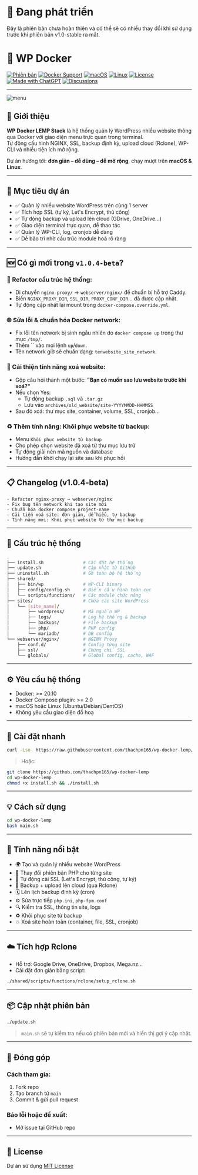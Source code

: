 
# 🚧 Đang phát triển
Đây là phiên bản chưa hoàn thiện và có thể sẽ có nhiều thay đổi khi sử dụng trước khi phiên bản v1.0-stable ra mắt.

# 🚀 WP Docker

[![Phiên bản](https://img.shields.io/badge/version-v1.0.4--beta-blue)](https://github.com/thachpn165/wp-lemp-docker/releases)
[![Docker Support](https://img.shields.io/badge/Docker-ready-blue?logo=docker)](https://www.docker.com/)
[![macOS](https://img.shields.io/badge/macOS-supported-blue?logo=apple)](https://github.com/thachpn165/wp-docker-lemp)
[![Linux](https://img.shields.io/badge/Linux-supported-success?logo=linux)](https://github.com/thachpn165/wp-docker-lemp)
[![License](https://img.shields.io/github/license/thachpn165/wp-docker-lemp)](./LICENSE)
[![Made with ChatGPT](https://img.shields.io/badge/made%20with-ChatGPT-teal)](https://github.com/thachpn165/wp-lemp-docker/)
[![Discussions](https://img.shields.io/badge/💬%20Thảo%20luận%20trên%20GitHub-blue?logo=github)](https://github.com/thachpn165/wp-docker-lemp/discussions)

---

![menu](https://raw.githubusercontent.com/thachpn165/wp-docker-lemp/refs/heads/main/menu-screenshot.png)

## 📝 Giới thiệu

**WP Docker LEMP Stack** là hệ thống quản lý WordPress nhiều website thông qua Docker với giao diện menu trực quan trong terminal.  
Tự động cấu hình NGINX, SSL, backup định kỳ, upload cloud (Rclone), WP-CLI và nhiều tiện ích mở rộng.

Dự án hướng tới: **đơn giản – dễ dùng – dễ mở rộng**, chạy mượt trên **macOS & Linux**.

---

## 🌟 Mục tiêu dự án

- ✅ Quản lý nhiều website WordPress trên cùng 1 server
- ✅ Tích hợp SSL (tự ký, Let's Encrypt, thủ công)
- ✅ Tự động backup và upload lên cloud (GDrive, OneDrive…)
- ✅ Giao diện terminal trực quan, dễ thao tác
- ✅ Quản lý WP-CLI, log, cronjob dễ dàng
- ✅ Dễ bảo trì nhờ cấu trúc module hoá rõ ràng

---

## 🆕 Có gì mới trong `v1.0.4-beta`?

### 🧱 Refactor cấu trúc hệ thống:

- Di chuyển `nginx-proxy/` → `webserver/nginx/` để chuẩn bị hỗ trợ Caddy.
- Biến `NGINX_PROXY_DIR`, `SSL_DIR`, `PROXY_CONF_DIR`... đã được cập nhật.
- Tự động cập nhật lại mount trong `docker-compose.override.yml`.

### 🌐 Sửa lỗi & chuẩn hóa Docker network:

- Fix lỗi tên network bị sinh ngẫu nhiên do `docker compose up` trong thư mục `/tmp/`.
- Thêm `` vào mọi lệnh `up`/`down`.
- Tên network giờ sẽ chuẩn dạng: `tenwebsite_site_network`.

### 🧼 Cải thiện tính năng xoá website:

- Gộp câu hỏi thành một bước: **"Bạn có muốn sao lưu website trước khi xoá?"**
- Nếu chọn Yes:
  - Tự động backup `.sql` và `.tar.gz`
  - Lưu vào `archives/old_website/site-YYYYMMDD-HHMMSS`
- Sau đó xoá: thư mục site, container, volume, SSL, cronjob...

### ♻️ Thêm tính năng: Khôi phục website từ backup:

- Menu `Khôi phục website từ backup`
- Cho phép chọn website đã xoá từ thư mục lưu trữ
- Tự động giải nén mã nguồn và database
- Hướng dẫn khởi chạy lại site sau khi phục hồi

---

## 📋 Changelog (v1.0.4-beta)

```
- Refactor nginx-proxy → webserver/nginx
- Fix bug tên network khi tạo site mới
- Chuẩn hóa docker compose project-name
- Cải tiến xoá site: đơn giản, dễ hiểu, tự backup
- Tính năng mới: Khôi phục website từ thư mục backup
```

---

## 🧱 Cấu trúc hệ thống

```bash
.
├── install.sh               # Cài đặt hệ thống
├── update.sh                # Cập nhật từ GitHub
├── uninstall.sh             # Gỡ toàn bộ hệ thống
├── shared/
│   ├── bin/wp               # WP-CLI binary
│   ├── config/config.sh     # Biến cấu hình toàn cục
│   └── scripts/functions/   # Các module chức năng
├── sites/                   # Chứa các site WordPress
│   └── [site_name]/
│       ├── wordpress/       # Mã nguồn WP
│       ├── logs/            # Log hệ thống & backup
│       ├── backups/         # File backup
│       ├── php/             # PHP config
│       └── mariadb/         # DB config
└── webserver/nginx/         # NGINX Proxy
    ├── conf.d/              # Config từng site
    ├── ssl/                 # Chứng chỉ SSL
    └── globals/             # Global config, cache, WAF
```

---

## ⚙️ Yêu cầu hệ thống

- Docker: >= 20.10
- Docker Compose plugin: >= 2.0
- macOS hoặc Linux (Ubuntu/Debian/CentOS)
- Không yêu cầu giao diện đồ hoạ

---

## 🚀 Cài đặt nhanh

```bash
curl -Lso- https://raw.githubusercontent.com/thachpn165/wp-docker-lemp/main/install.sh | bash
```

> Hoặc:

```bash
git clone https://github.com/thachpn165/wp-docker-lemp
cd wp-docker-lemp
chmod +x install.sh && ./install.sh
```

---

## 💡 Cách sử dụng

```bash
cd wp-docker-lemp
bash main.sh
```

---

## 🔧 Tính năng nổi bật

- 🌍 Tạo và quản lý nhiều website WordPress
- 🔀 Thay đổi phiên bản PHP cho từng site
- 🔐 Tự động cài SSL (Let's Encrypt, thủ công, tự ký)
- 🔁 Backup + upload lên cloud (qua Rclone)
- 🗓 Lên lịch backup định kỳ (cron)
- ⚙️ Sửa trực tiếp `php.ini`, `php-fpm.conf`
- 🔍 Kiểm tra SSL, thông tin site, logs
- ♻️ Khôi phục site từ backup
- 💥 Xoá site hoàn toàn (container, file, SSL, cronjob)

---

## ☁️ Tích hợp Rclone

- Hỗ trợ: Google Drive, OneDrive, Dropbox, Mega.nz...
- Cài đặt đơn giản bằng script:

```bash
./shared/scripts/functions/rclone/setup_rclone.sh
```

---

## 📦 Cập nhật phiên bản

```bash
./update.sh
```

> `main.sh` sẽ tự kiểm tra nếu có phiên bản mới và hiển thị gợi ý cập nhật.

---

## 🤝 Đóng góp

### Cách tham gia:
1. Fork repo
2. Tạo branch từ `main`
3. Commit & gửi pull request

### Báo lỗi hoặc đề xuất:
- Mở issue tại GitHub repo

---

## 📃 License

Dự án sử dụng [MIT License](./LICENSE)

